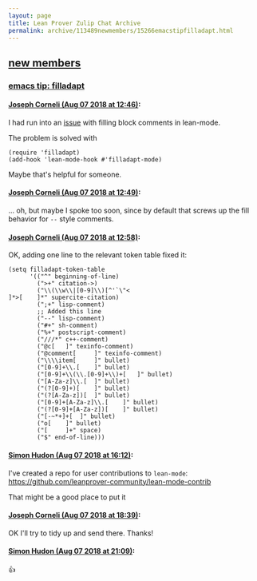 ```yaml
---
layout: page
title: Lean Prover Zulip Chat Archive 
permalink: archive/113489newmembers/15266emacstipfilladapt.html
---
```


## [new members](index.html)
### [emacs tip: filladapt](15266emacstipfilladapt.html)

#### [Joseph Corneli (Aug 07 2018 at 12:46)](https://leanprover.zulipchat.com/#narrow/stream/113489-new%20members/topic/emacs%20tip%3A%20filladapt/near/131036154):
I had run into an [issue](https://github.com/leanprover/lean-mode/issues/7) with filling block comments in lean-mode.

The problem is solved with
```
(require 'filladapt)
(add-hook 'lean-mode-hook #'filladapt-mode)
```
Maybe that's helpful for someone.

#### [Joseph Corneli (Aug 07 2018 at 12:49)](https://leanprover.zulipchat.com/#narrow/stream/113489-new%20members/topic/emacs%20tip%3A%20filladapt/near/131036263):
... oh, but maybe I spoke too soon, since by default that screws up the fill behavior for `--` style comments.

#### [Joseph Corneli (Aug 07 2018 at 12:58)](https://leanprover.zulipchat.com/#narrow/stream/113489-new%20members/topic/emacs%20tip%3A%20filladapt/near/131036781):
OK, adding one line to the relevant token table fixed it:

```
(setq filladapt-token-table
      '(("^" beginning-of-line)
        (">+" citation->)
        ("\\(\\w\\|[0-9]\\)[^'`\"< 	
]*>[ 	]*" supercite-citation)
        (";+" lisp-comment)
        ;; Added this line
        ("--" lisp-comment)
        ("#+" sh-comment)
        ("%+" postscript-comment)
        ("///*" c++-comment)
        ("@c[ 	]" texinfo-comment)
        ("@comment[ 	]" texinfo-comment)
        ("\\\\item[ 	]" bullet)
        ("[0-9]+\\.[ 	]" bullet)
        ("[0-9]+\\(\\.[0-9]+\\)+[ 	]" bullet)
        ("[A-Za-z]\\.[ 	]" bullet)
        ("(?[0-9]+)[ 	]" bullet)
        ("(?[A-Za-z])[ 	]" bullet)
        ("[0-9]+[A-Za-z]\\.[ 	]" bullet)
        ("(?[0-9]+[A-Za-z])[ 	]" bullet)
        ("[-~*+]+[ 	]" bullet)
        ("o[ 	]" bullet)
        ("[ 	]+" space)
        ("$" end-of-line)))
```

#### [Simon Hudon (Aug 07 2018 at 16:12)](https://leanprover.zulipchat.com/#narrow/stream/113489-new%20members/topic/emacs%20tip%3A%20filladapt/near/131046804):
I've created a repo for user contributions to `lean-mode`: https://github.com/leanprover-community/lean-mode-contrib

That might be a good place to put it

#### [Joseph Corneli (Aug 07 2018 at 18:39)](https://leanprover.zulipchat.com/#narrow/stream/113489-new%20members/topic/emacs%20tip%3A%20filladapt/near/131055013):
OK I'll try to tidy up and send there. Thanks!

#### [Simon Hudon (Aug 07 2018 at 21:09)](https://leanprover.zulipchat.com/#narrow/stream/113489-new%20members/topic/emacs%20tip%3A%20filladapt/near/131063330):
:+1:

